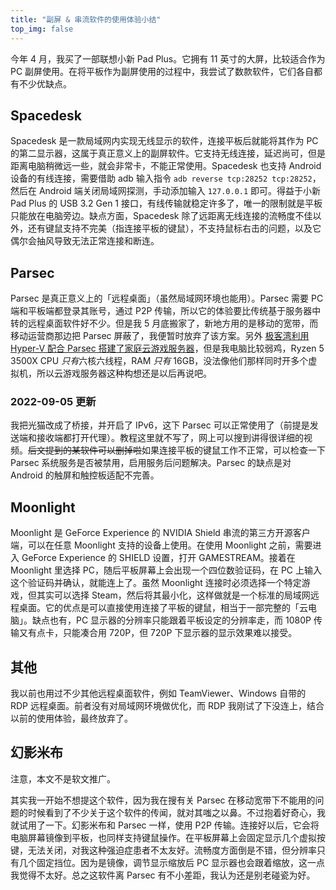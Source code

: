 ```yaml
---
title: "副屏 & 串流软件的使用体验小结"
top_img: false
---
```

今年 4 月，我买了一部联想小新 Pad Plus。它拥有 11 英寸的大屏，比较适合作为 PC 副屏使用。在将平板作为副屏使用的过程中，我尝试了数款软件，它们各自都有不少优缺点。

## Spacedesk
Spacedesk 是一款局域网内实现无线显示的软件，连接平板后就能将其作为 PC 的第二显示器，这属于真正意义上的副屏软件。它支持无线连接，延迟尚可，但是距离电脑稍微远一些，就会非常卡，不能正常使用。Spacedesk 也支持 Android 设备的有线连接，需要借助 adb 输入指令 `adb reverse tcp:28252 tcp:28252`，然后在 Android 端关闭局域网探测，手动添加输入 `127.0.0.1` 即可。得益于小新 Pad Plus 的 USB 3.2 Gen 1 接口，有线传输就稳定许多了，唯一的限制就是平板只能放在电脑旁边。缺点方面，Spacedesk 除了远距离无线连接的流畅度不佳以外，还有键鼠支持不完美（指连接平板的键鼠），不支持鼠标右击的问题，以及它偶尔会抽风导致无法正常连接和断连。

## Parsec
Parsec 是真正意义上的「远程桌面」（虽然局域网环境也能用）。Parsec 需要 PC 端和平板端都登录其账号，通过 P2P 传输，所以它的体验要比传统基于服务器中转的远程桌面软件好不少。但是我 5 月底搬家了，新地方用的是移动的宽带，而移动运营商那边把 Parsec 屏蔽了，我便暂时放弃了该方案。另外 [极客湾利用 Hyper-V 配合 Parsec 搭建了家庭云游戏服务器](https://www.bilibili.com/video/BV1Ad4y1S7Aw)，但是我电脑比较弱鸡，Ryzen 5 3500X CPU *只有*六核六线程，RAM *只有* 16GB，没法像他们那样同时开多个虚拟机，所以云游戏服务器这种构想还是以后再说吧。

### 2022-09-05 更新
我把光猫改成了桥接，并开启了 IPv6，这下 Parsec 可以正常使用了（前提是发送端和接收端都打开代理）。教程这里就不写了，网上可以搜到讲得很详细的视频。~~后文提到的某软件可以删掉啦~~如果连接平板的键鼠工作不正常，可以检查一下 Parsec 系统服务是否被禁用，启用服务后问题解决。Parsec 的缺点是对 Android 的触屏和触控板适配不完善。

## Moonlight
Moonlight 是 GeForce Experience 的 NVIDIA Shield 串流的第三方开源客户端，可以在任意 Moonlight 支持的设备上使用。在使用 Moonlight 之前，需要进入 GeForce Experience 的 SHIELD 设置，打开 GAMESTREAM。接着在 Moonlight 里选择 PC，随后平板屏幕上会出现一个四位数验证码，在 PC 上输入这个验证码并确认，就能连上了。虽然 Moonlight 连接时必须选择一个特定游戏，但其实可以选择 Steam，然后将其最小化，这样做就是一个标准的局域网远程桌面。它的优点是可以直接使用连接了平板的键鼠，相当于一部完整的「云电脑」。缺点也有，PC 显示器的分辨率只能跟着平板设定的分辨率走，而 1080P 传输又有点卡，只能凑合用 720P，但 720P 下显示器的显示效果难以接受。

## 其他
我以前也用过不少其他远程桌面软件，例如 TeamViewer、Windows 自带的 RDP 远程桌面。前者没有对局域网环境做优化，而 RDP 我刚试了下没连上，结合以前的使用体验，最终放弃了。

## 幻影米布
注意，本文不是软文推广。

其实我一开始不想提这个软件，因为我在搜有关 Parsec 在移动宽带下不能用的问题的时候看到了不少关于这个软件的传闻，就对其嗤之以鼻。不过抱着好奇心，我就试用了一下。幻影米布和 Parsec 一样，使用 P2P 传输。连接好以后，它会将电脑屏幕镜像到平板，也同样支持键鼠操作。在平板屏幕上会固定显示几个虚拟按键，无法关闭，对我这种强迫症患者不太友好。流畅度方面倒是不错，但分辨率只有几个固定挡位。因为是镜像，调节显示缩放后 PC 显示器也会跟着缩放，这一点我觉得不太好。总之这软件离 Parsec 有不小差距，我认为还是别老碰瓷为好。
